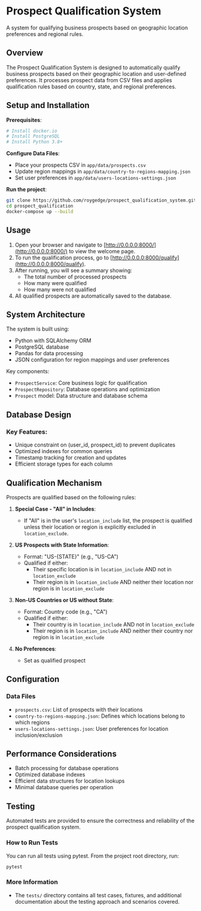 # Prospect Qualification System

A system for qualifying business prospects based on geographic location preferences and regional rules.

## Overview

The Prospect Qualification System is designed to automatically qualify business prospects based on their geographic location and user-defined preferences. It processes prospect data from CSV files and applies qualification rules based on country, state, and regional preferences.

## Setup and Installation

**Prerequisites**:
   ```bash
   # Install docker.io
   # Install PostgreSQL
   # Install Python 3.8+
   ```
**Configure Data Files**:
   - Place your prospects CSV in `app/data/prospects.csv`
   - Update region mappings in `app/data/country-to-regions-mapping.json`
   - Set user preferences in `app/data/users-locations-settings.json`

**Run the project**:
   ```bash
   git clone https://github.com/roygedge/prospect_qualification_system.git
   cd prospect_qualification
   docker-compose up --build
   ```

## Usage

1. Open your browser and navigate to [http://0.0.0.0:8000/](http://0.0.0.0:8000/) to view the welcome page.
2. To run the qualification process, go to [http://0.0.0.0:8000/qualify](http://0.0.0.0:8000/qualify).
3. After running, you will see a summary showing:
   - The total number of processed prospects
   - How many were qualified
   - How many were not qualified
4. All qualified prospects are automatically saved to the database.

## System Architecture

The system is built using:
- Python with SQLAlchemy ORM
- PostgreSQL database
- Pandas for data processing
- JSON configuration for region mappings and user preferences

Key components:
- `ProspectService`: Core business logic for qualification
- `ProspectRepository`: Database operations and optimization
- `Prospect` model: Data structure and database schema

## Database Design

### Key Features:
- Unique constraint on (user_id, prospect_id) to prevent duplicates
- Optimized indexes for common queries
- Timestamp tracking for creation and updates
- Efficient storage types for each column

## Qualification Mechanism

Prospects are qualified based on the following rules:

1. **Special Case - "All" in Includes**:
   - If "All" is in the user's `location_include` list, the prospect is qualified unless their location or region is explicitly excluded in `location_exclude`.

2. **US Prospects with State Information**:
   - Format: "US-{STATE}" (e.g., "US-CA")
   - Qualified if either:
     - Their specific location is in `location_include` AND not in `location_exclude`
     - Their region is in `location_include` AND neither their location nor region is in `location_exclude`

3. **Non-US Countries or US without State**:
   - Format: Country code (e.g., "CA")
   - Qualified if either:
     - Their country is in `location_include` AND not in `location_exclude`
     - Their region is in `location_include` AND neither their country nor region is in `location_exclude`

4. **No Preferences**:
   - Set as qualified prospect

## Configuration

### Data Files
- `prospects.csv`: List of prospects with their locations
- `country-to-regions-mapping.json`: Defines which locations belong to which regions
- `users-locations-settings.json`: User preferences for location inclusion/exclusion


## Performance Considerations

- Batch processing for database operations
- Optimized database indexes
- Efficient data structures for location lookups
- Minimal database queries per operation

## Testing

Automated tests are provided to ensure the correctness and reliability of the prospect qualification system.

### How to Run Tests

You can run all tests using pytest. From the project root directory, run:

```bash
pytest
```
### More Information

- The `tests/` directory contains all test cases, fixtures, and additional documentation about the testing approach and scenarios covered.
